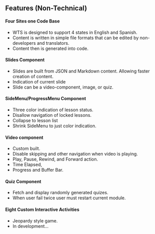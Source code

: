 ## Features (Non-Technical)

#### Four Sites one Code Base
- WTS is designed to support 4 states in English and Spanish. 
- Content is written in simple file formats that can be edited by non-developers and translators.
- Content then is generated into code. 

#### Slides Component
- Slides are built from JSON and Markdown content. Allowing faster creation of content.
- Indication of current slide
- Slide can be a video-component, image, or quiz.

#### SideMenu/ProgressMenu Component 
- Three color indication of lesson status. 
- Disallow navigation of locked lessons.
- Collapse to lesson list
- Shrink SideMenu to just color indication.

#### Video component
- Custom built.
- Disable skipping and other navigation when video is playing.
- Play, Pause, Rewind, and Forward action.
- Time Elapsed, 
- Progress and Buffer Bar. 

#### Quiz Component
- Fetch and display randomly generated quizes.
- When user fail twice user must restart current module.

#### Eight Custom Interactive Activities
- Jeopardy style game.
- In development... 

